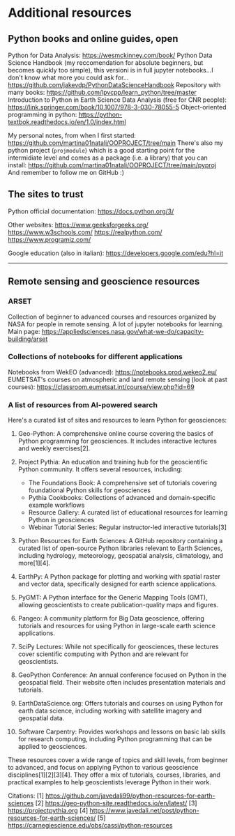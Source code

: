 # Additional resources

## Python books and online guides, open
Python for Data Analysis:
	https://wesmckinney.com/book/
Python Data Science Handbook (my reccomendation for absolute beginners, but becomes quickly too simple), this versioni is in full jupyter notebooks...I don't know what more you could ask for...
	https://github.com/jakevdp/PythonDataScienceHandbook
Repository with many books:
	https://github.com/lpvcpp/learn_python/tree/master
Introduction to Python in Earth Science Data Analysis (free for CNR people):
	https://link.springer.com/book/10.1007/978-3-030-78055-5
Object-oriented programming in python:
	https://python-textbok.readthedocs.io/en/1.0/index.html


My personal notes, from when I first started:
	https://github.com/martina01natali/OOPROJECT/tree/main
There's also my python project (`projmodule`) which is a good starting point for the intermidiate level and comes as a package (i.e. a library) that you can install:
	https://github.com/martina01natali/OOPROJECT/tree/main/pyproj
And remember to follow me on GitHub :)


## The sites to trust
Python official documentation:
	https://docs.python.org/3/

Other websites:
	https://www.geeksforgeeks.org/
	https://www.w3schools.com/
	https://realpython.com/
	https://www.programiz.com/
	
Google education (also in italian):
	https://developers.google.com/edu?hl=it


---

## Remote sensing and geoscience resources

### ARSET
Collection of beginner to advanced courses and resources organized by NASA for people in remote sensing. A lot of jupyter notebooks for learning.
Main page: https://appliedsciences.nasa.gov/what-we-do/capacity-building/arset

### Collections of notebooks for different applications
Notebooks from WekEO (advanced):
	https://notebooks.prod.wekeo2.eu/
EUMETSAT's courses on atmospheric and land remote sensing (look at past courses):
	https://classroom.eumetsat.int/course/view.php?id=69
	
### A list of resources from AI-powered search
Here's a curated list of sites and resources to learn Python for geosciences:

1. Geo-Python: A comprehensive online course covering the basics of Python programming for geosciences. It includes interactive lectures and weekly exercises[2].

2. Project Pythia: An education and training hub for the geoscientific Python community. It offers several resources, including:

   - The Foundations Book: A comprehensive set of tutorials covering foundational Python skills for geosciences
   - Pythia Cookbooks: Collections of advanced and domain-specific example workflows
   - Resource Gallery: A curated list of educational resources for learning Python in geosciences
   - Webinar Tutorial Series: Regular instructor-led interactive tutorials[3]

3. Python Resources for Earth Sciences: A GitHub repository containing a curated list of open-source Python libraries relevant to Earth Sciences, including hydrology, meteorology, geospatial analysis, climatology, and more[1][4].

4. EarthPy: A Python package for plotting and working with spatial raster and vector data, specifically designed for earth science applications.

5. PyGMT: A Python interface for the Generic Mapping Tools (GMT), allowing geoscientists to create publication-quality maps and figures.

6. Pangeo: A community platform for Big Data geoscience, offering tutorials and resources for using Python in large-scale earth science applications.

7. SciPy Lectures: While not specifically for geosciences, these lectures cover scientific computing with Python and are relevant for geoscientists.

8. GeoPython Conference: An annual conference focused on Python in the geospatial field. Their website often includes presentation materials and tutorials.

9. EarthDataScience.org: Offers tutorials and courses on using Python for earth data science, including working with satellite imagery and geospatial data.

10. Software Carpentry: Provides workshops and lessons on basic lab skills for research computing, including Python programming that can be applied to geosciences.

These resources cover a wide range of topics and skill levels, from beginner to advanced, and focus on applying Python to various geoscience disciplines[1][2][3][4]. They offer a mix of tutorials, courses, libraries, and practical examples to help geoscientists leverage Python in their work.

Citations:
[1] https://github.com/javedali99/python-resources-for-earth-sciences
[2] https://geo-python-site.readthedocs.io/en/latest/
[3] https://projectpythia.org
[4] https://www.javedali.net/post/python-resources-for-earth-sciences/
[5] https://carnegiescience.edu/obs/cassi/python-resources


